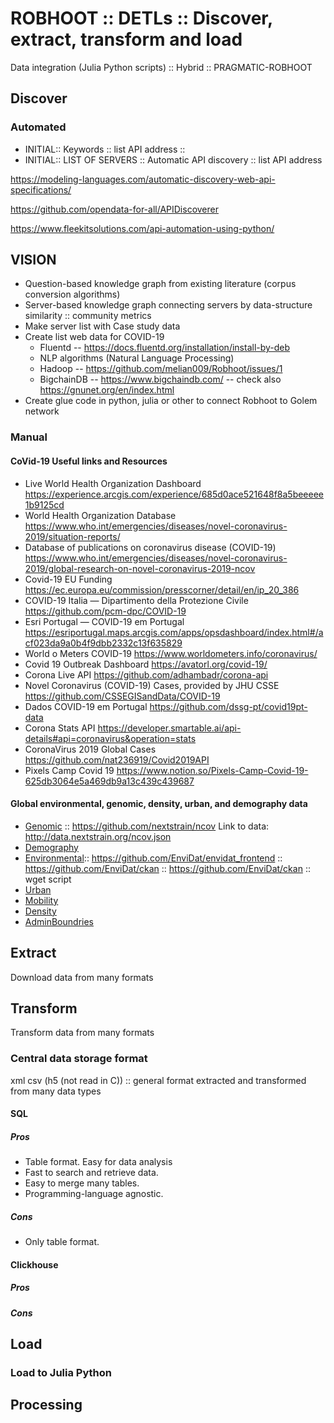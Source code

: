 # ROBHOOT :: DETLs :: Discover, extract, transform and load

Data integration (Julia Python scripts) :: Hybrid :: PRAGMATIC-ROBHOOT

## Discover

### Automated

* INITIAL:: Keywords :: list API address :: 
* INITIAL:: LIST OF SERVERS :: Automatic API discovery :: list API address

https://modeling-languages.com/automatic-discovery-web-api-specifications/

https://github.com/opendata-for-all/APIDiscoverer

https://www.fleekitsolutions.com/api-automation-using-python/


## VISION
* Question-based knowledge graph from existing literature (corpus conversion algorithms)
* Server-based knowledge graph connecting servers by data-structure similarity :: community metrics
* Make server list with Case study data
* Create list web data for COVID-19 
    * Fluentd -- https://docs.fluentd.org/installation/install-by-deb
    * NLP algorithms (Natural Language Processing)
    * Hadoop -- https://github.com/melian009/Robhoot/issues/1
    * BigchainDB -- https://www.bigchaindb.com/ -- check also https://gnunet.org/en/index.html
*  Create glue code in python, julia or other to connect Robhoot to Golem network 

### Manual

#### CoVid-19 Useful links and Resources 
 
* Live World Health Organization Dashboard https://experience.arcgis.com/experience/685d0ace521648f8a5beeeee1b9125cd
* World Health Organization Database https://www.who.int/emergencies/diseases/novel-coronavirus-2019/situation-reports/
* Database of publications on coronavirus disease (COVID-19) https://www.who.int/emergencies/diseases/novel-coronavirus-2019/global-research-on-novel-coronavirus-2019-ncov
* Covid-19 EU Funding https://ec.europa.eu/commission/presscorner/detail/en/ip_20_386
* COVID-19 Italia — Dipartimento della Protezione Civile https://github.com/pcm-dpc/COVID-19
* Esri Portugal — COVID-19 em Portugal https://esriportugal.maps.arcgis.com/apps/opsdashboard/index.html#/acf023da9a0b4f9dbb2332c13f635829
* World o Meters COVID-19 https://www.worldometers.info/coronavirus/
* Covid 19 Outbreak Dashboard https://avatorl.org/covid-19/
* Corona Live API https://github.com/adhambadr/corona-api
* Novel Coronavirus (COVID-19) Cases, provided by JHU CSSE https://github.com/CSSEGISandData/COVID-19
* Dados COVID-19 em Portugal https://github.com/dssg-pt/covid19pt-data
* Corona Stats API https://developer.smartable.ai/api-details#api=coronavirus&operation=stats
* CoronaVirus 2019 Global Cases https://github.com/nat236919/Covid2019API
* Pixels Camp Covid 19 https://www.notion.so/Pixels-Camp-Covid-19-625db3064e5a469db9a13c439c439687

#### Global environmental, genomic, density, urban, and demography data

* [Genomic](https://www.gisaid.org/epiflu-applications/next-hcov-19-app/) :: https://github.com/nextstrain/ncov Link to data: http://data.nextstrain.org/ncov.json  
* [Demography](https://covid2019-api.herokuapp.com/v2/current) 
* [Environmental](https://envidatrepo.wsl.ch/uploads/chelsa/):: https://github.com/EnviDat/envidat_frontend :: https://github.com/EnviDat/ckan :: https://github.com/EnviDat/ckan :: wget script
* [Urban](https://millionneighborhoods.org/#2.45/25.19/23.79)
* [Mobility](http://www.migrationpolicycentre.eu/globalmobilities/dataset/)
* [Density](https://www.worldpop.org/sdi/advancedapi)
* [AdminBoundries](https://gadm.org/download_world.html)


## Extract

Download data from many formats

## Transform

Transform data from many formats 

### Central data storage format

xml csv (h5 (not read in C)) :: general format extracted and transformed from many data types

#### SQL

##### Pros

* Table format. Easy for data analysis
* Fast to search and retrieve data.
* Easy to merge many tables.
* Programming-language agnostic.

##### Cons

* Only table format.

#### Clickhouse

##### Pros

##### Cons


## Load

### Load to Julia Python 


## Processing


